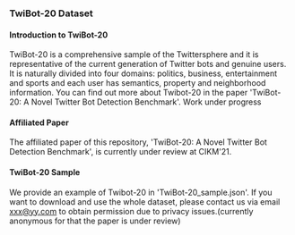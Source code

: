 ### TwiBot-20 Dataset

#### Introduction to TwiBot-20
TwiBot-20 is a comprehensive sample of the Twittersphere and it is representative of the current generation of Twitter bots and genuine users. It is naturally divided into four domains: politics, business, entertainment and sports and each user has semantics, property and neighborhood information. You can find out more about Twibot-20 in the paper 'TwiBot-20: A Novel Twitter Bot Detection Benchmark'. Work under progress

#### Affiliated Paper
The affiliated paper of this repository, 'TwiBot-20: A Novel Twitter Bot Detection Benchmark', is currently under review at CIKM'21.

#### TwiBot-20 Sample
We provide an example of Twibot-20 in 'TwiBot-20_sample.json'. If you want to download and use the whole dataset, please contact us via email xxx@yy.com to obtain permission due to privacy issues.(currently anonymous for that the paper is under review)
